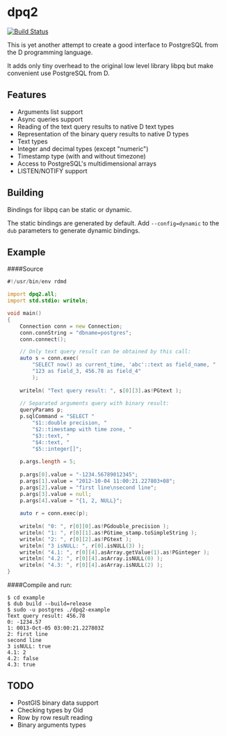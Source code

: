 dpq2
====
[![Build Status](https://travis-ci.org/denizzzka/dpq2.svg?branch=master)](https://travis-ci.org/denizzzka/dpq2)

This is yet another attempt to create a good interface to PostgreSQL from the 
D programming language.

It adds only tiny overhead to the original low level library libpq but
make convenient use PostgreSQL from D.


Features
--------

* Arguments list support
* Async queries support
* Reading of the text query results to native D text types
* Representation of the binary query results to native D types
 * Text types
 * Integer and decimal types (except "numeric")
 * Timestamp type (with and without timezone)
* Access to PostgreSQL's multidimensional arrays
* LISTEN/NOTIFY support

Building
--------

Bindings for libpq can be static or dynamic.

The static bindings are generated by default. Add `--config=dynamic`
to the `dub` parameters to generate dynamic bindings.

Example
-------
####Source
```D
#!/usr/bin/env rdmd

import dpq2.all;
import std.stdio: writeln;

void main()
{
    Connection conn = new Connection;
    conn.connString = "dbname=postgres";
    conn.connect();

    // Only text query result can be obtained by this call:
    auto s = conn.exec(
        "SELECT now() as current_time, 'abc'::text as field_name, "
        "123 as field_3, 456.78 as field_4"
        );
    
    writeln( "Text query result: ", s[0][3].as!PGtext );
    
    // Separated arguments query with binary result:
    queryParams p;
    p.sqlCommand = "SELECT "
        "$1::double precision, "
        "$2::timestamp with time zone, "
        "$3::text, "
        "$4::text, "
        "$5::integer[]";
    
    p.args.length = 5;
    
    p.args[0].value = "-1234.56789012345";
    p.args[1].value = "2012-10-04 11:00:21.227803+08";
    p.args[2].value = "first line\nsecond line";
    p.args[3].value = null;
    p.args[4].value = "{1, 2, NULL}";
    
    auto r = conn.exec(p);
    
    writeln( "0: ", r[0][0].as!PGdouble_precision );
    writeln( "1: ", r[0][1].as!PGtime_stamp.toSimpleString );
    writeln( "2: ", r[0][2].as!PGtext );
    writeln( "3 isNULL: ", r[0].isNULL(3) );
    writeln( "4.1: ", r[0][4].asArray.getValue(1).as!PGinteger );
    writeln( "4.2: ", r[0][4].asArray.isNULL(0) );
    writeln( "4.3: ", r[0][4].asArray.isNULL(2) );
}
```
####Compile and run:
```
$ cd example
$ dub build --build=release
$ sudo -u postgres ./dpq2-example
Text query result: 456.78
0: -1234.57
1: 0013-Oct-05 03:00:21.227803Z
2: first line
second line
3 isNULL: true
4.1: 2
4.2: false
4.3: true
```

TODO
----

* PostGIS binary data support
* Checking types by Oid
* Row by row result reading
* Binary arguments types

